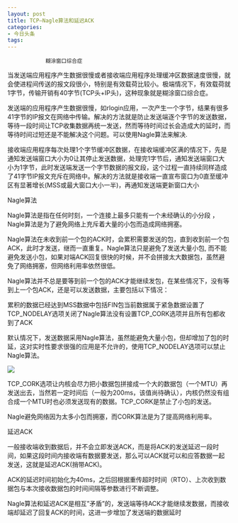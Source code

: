 ```yaml
---
layout: post
title: TCP—Nagle算法和延迟ACK
categories:
- 今日头条
tags:
---
```

				糊涂窗口综合症

当发送端应用程序产生数据很慢或者接收端应用程序处理缓冲区数据速度很慢，就会使进程间传送的报文段很小，特别是有效载荷比较小。极端情况下，有效载荷就1字节，传输开销有40字节(TCP头+IP头)，这种现象就是糊涂窗口综合症。

发送端的应用程序产生数据很慢，如rlogin应用，一次产生一个字节，结果有很多41字节的IP报文在网络中传输。解决的方法就是防止发送端逐个字节的发送数据，等待一段时间让TCP收集数据再统一发送，然而等待时间过长会造成大的延时，而等待时间过短还是不能解决这个问题。可以使用Nagle算法来解决.

接收端应用程序每次处理1个字节缓冲区数据，在接收端缓冲区满的情况下，先是通知发送端窗口大小为0让其停止发送数据，处理完1字节后，通知发送端窗口大小为1字节，此时发送端发送一个字节数据的报文段，这个过程一直持续同样造成了41字节IP报文充斥在网络中。解决的方法就是接收端一直宣布窗口为0直至缓冲区有显著增长(MSS或最大窗口大小一半)，再通知发送端更新窗口大小

Nagle算法

Nagle算法是指在任何时刻，一个连接上最多只能有一个未经确认的小分段 ，Nagle算法是为了避免网络上充斥着大量的小包而造成网络拥塞。

Nagle算法在未收到前一个包的ACK时，会累积需要发送的包，直到收到前一个包ACK，此时才发送，继而一直重复。Nagle算法只是避免了发送大量小包, 而不能避免发送小包，如果对端ACK回复很快的时候，并不会拼接太大数据包，虽然避免了网络拥塞，但网络利用率依然很低。

Nagle算法并不总是要等到前一个包的ACK才能继续发包，在某些情况下，没有等到上一个包ACK，还是可以发送数据，主要包括以下情况：

累积的数据已经达到MSS数据中包括FIN包当前数据属于紧急数据设置了TCP_NODELAY选项关闭了Nagle算法没有设置TCP_CORK选项并且所有包都收到了ACK

默认情况下，发送数据采用Nagle算法，虽然能避免大量小包，但却增加了包的时延，这对实时性要求很强的应用是不允许的，使用TCP_NODELAY选项可以禁止Nagle算法。

![](http://p1.pstatp.com/large/3230005dfbe0ea142b6)

TCP_CORK选项让内核会尽力把小数据包拼接成一个大的数据包（一个MTU）再发送出去，当然若一定时间后（一般为200ms，该值尚待确认），内核仍然没有组合成一个MTU时也必须发送现有的数据。TCP_CORK是禁止了小包的发送。

Nagle避免网络因为太多小包而拥塞，而CORK算法是为了提高网络利用率。

延迟ACK

一般接收端收到数据后，并不会立即发送ACK，而是将ACK的发送延迟一段时间，如果这段时间内接收端有数据要发送，那么可以ACK就可以和应答数据一起发送，这就是延迟ACK(捎带ACK)。

ACK的延迟时间初始化为40ms，之后回根据重传超时时间（RTO）、上次收到数据包与本次接收数据包的时间间隔等参数进行不断调整。

Nagle算法和延迟ACK是相互”矛盾”的，发送端等待ACK才能继续发数据，而接收端却延迟了回复ACK的时间，这进一步增加了发送端的数据延时
